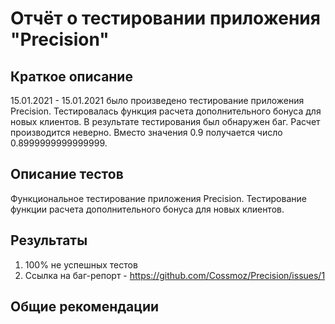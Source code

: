 # Отчёт о тестировании приложения "Precision"
## Краткое описание

15.01.2021 - 15.01.2021 было произведено тестирование приложения Precision. Тестировалась функция расчета дополнительного 
бонуса для новых клиентов. В результате тестирования был обнаружен баг. 
Расчет производится неверно. Вместо значения 0.9 получается число  0.8999999999999999.

## Описание тестов
Функциональное тестирование приложения Precision. Тестирование функции расчета дополнительного 
бонуса для новых клиентов.

## Результаты

1. 100% не успешных тестов
2. Ссылка на баг-репорт - https://github.com/Cossmoz/Precision/issues/1

## Общие рекомендации

